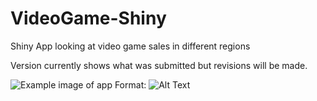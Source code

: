 # VideoGame-Shiny
Shiny App looking at video game sales in different regions

Version currently shows what was submitted but revisions will be made.

![Example image of app](example_image.png)
Format: ![Alt Text](url)
